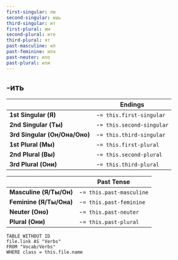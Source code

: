 ```yaml
---
first-singular: лю
second-singular: ишь
third-singular: ит
first-plural: им
second-plural: ите
third-plural: ят
past-masculine: ил
past-feminine: ила
past-neuter: ило
past-plural: или
---
```

## -ить

| | Endings |
|-|-|
|**1st Singular (Я)**|-`= this.first-singular`|
|**2nd Singular (Ты)**|-`= this.second-singular`|
|**3rd Singular (Он/Она/Оно)**|-`= this.third-singular`|
|**1st Plural (Мы)**|-`= this.first-plural`|
|**2nd Plural (Вы)**|-`= this.second-plural`|
|**3rd Plural (Они)**|-`= this.third-plural`|

| | Past Tense |
|-|-|
|**Masculine (Я/Ты/Он)**|-`= this.past-masculine`|
|**Feminine (Я/Ты/Она)**|-`= this.past-feminine`|
|**Neuter (Оно)**|-`= this.past-neuter`|
|**Plural (Они)**|-`= this.past-plural`|
```dataview
TABLE WITHOUT ID
file.link AS "Verbs"
FROM "Vocab/Verbs"
WHERE class = this.file.name
```